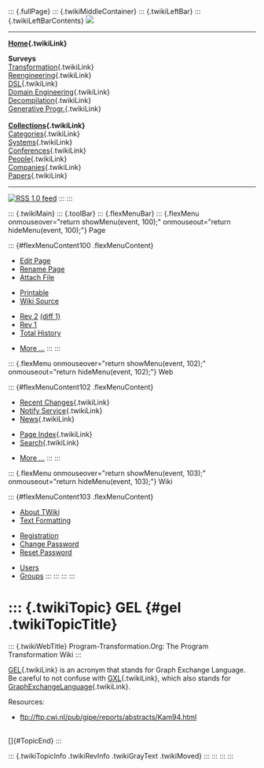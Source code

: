 ::: {.fullPage}
::: {.twikiMiddleContainer}
::: {.twikiLeftBar}
::: {.twikiLeftBarContents}
![](../pub/transformation.gif)

------------------------------------------------------------------------

**[Home](WebHome){.twikiLink}**

**Surveys**\
[Transformation](ProgramTransformation){.twikiLink}\
[Reengineering](ReengineeringWiki){.twikiLink}\
[DSL](DomainSpecificLanguages){.twikiLink}\
[Domain Engineering](DomainEngineering){.twikiLink}\
[Decompilation](DeCompilation){.twikiLink}\
[Generative Progr.](GenerativeProgrammingWiki){.twikiLink}\
\
**[Collections](CategoryCollection){.twikiLink}**\
[Categories](CategoryCategory){.twikiLink}\
[Systems](TransformationSystems){.twikiLink}\
[Conferences](TransformationConferences){.twikiLink}\
[People](TransformationPeople){.twikiLink}\
[Companies](TransformationCompanies){.twikiLink}\
[Papers](CategoryPaper){.twikiLink}

------------------------------------------------------------------------

[![](../pub/rss.gif "RSS 1.0 feed")](WebRss@skin=rss)
:::
:::

::: {.twikiMain}
::: {.toolBar}
::: {.flexMenuBar}
::: {.flexMenu onmouseover="return showMenu(event, 100);" onmouseout="return hideMenu(event, 100);"}
Page

::: {#flexMenuContent100 .flexMenuContent}
-   [Edit
    Page](http://www.program-transformation.org/edit/Transform/GEL?t=1536826487)
-   [Rename
    Page](http://www.program-transformation.org/rename/Transform/GEL)
-   [Attach
    File](http://www.program-transformation.org/attach/Transform/GEL)

<!-- -->

-   [Printable](http://www.program-transformation.org/view/Transform/GEL?skin=print.pattern)
-   [Wiki
    Source](http://www.program-transformation.org/view/Transform/GEL?skin=text&raw=on&contenttype=text/plain)

<!-- -->

-   [Rev
    2](http://www.program-transformation.org/view/Transform/GEL?rev=1.2)
    [(diff 1)](http://www.program-transformation.org/rdiff/Transform/GEL?rev1=1.2&rev2=1.1)
-   [Rev
    1](http://www.program-transformation.org/view/Transform/GEL?rev=1.1)
-   [Total
    History](http://www.program-transformation.org/rdiff/Transform/GEL)

<!-- -->

-   [More
    \...](http://www.program-transformation.org/oops/Transform/GEL?template=oopsmore&param1=1.2&param2=1.2)
:::
:::

::: {.flexMenu onmouseover="return showMenu(event, 102);" onmouseout="return hideMenu(event, 102);"}
Web

::: {#flexMenuContent102 .flexMenuContent}
-   [Recent Changes](WebChanges){.twikiLink}
-   [Notify Service](WebNotify){.twikiLink}
-   [News](WebNews){.twikiLink}

<!-- -->

-   [Page Index](WebIndex){.twikiLink}
-   [Search](WebSearch){.twikiLink}

<!-- -->

-   [More
    \...](http://www.program-transformation.org/oops/Transform/GEL?template=oopsmore&param1=1.2&param2=1.2)
:::
:::

::: {.flexMenu onmouseover="return showMenu(event, 103);" onmouseout="return hideMenu(event, 103);"}
Wiki

::: {#flexMenuContent103 .flexMenuContent}
-   [About
    TWiki](http://www.program-transformation.org/view/TWiki/WebHome)
-   [Text
    Formatting](http://www.program-transformation.org/view/TWiki/TextFormattingRules)

<!-- -->

-   [Registration](http://www.program-transformation.org/view/TWiki/TWikiRegistration)
-   [Change
    Password](http://www.program-transformation.org/view/TWiki/ChangePassword)
-   [Reset
    Password](http://www.program-transformation.org/view/TWiki/ResetPassword)

<!-- -->

-   [Users](http://www.program-transformation.org/view/Main/TWikiUsers)
-   [Groups](http://www.program-transformation.org/view/Main/TWikiGroups)
:::
:::
:::
:::

::: {.twikiTopic}
GEL {#gel .twikiTopicTitle}
===

::: {.twikiWebTitle}
Program-Transformation.Org: The Program Transformation Wiki
:::

[GEL](GEL){.twikiLink} is an acronym that stands for Graph Exchange
Language. Be careful to not confuse with [GXL](GXL){.twikiLink}, which
also stands for
[GraphExchangeLanguage](GraphExchangeLanguage){.twikiLink}.

Resources:

-   <ftp://ftp.cwi.nl/pub/gipe/reports/abstracts/Kam94.html>

\
[]{#TopicEnd}
:::

::: {.twikiTopicInfo .twikiRevInfo .twikiGrayText .twikiMoved}
:::
:::
:::
:::
